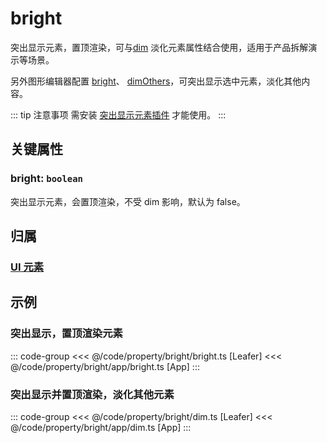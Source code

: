 # bright

突出显示元素，置顶渲染，可与[dim](./dim.md) 淡化元素属性结合使用，适用于产品拆解演示等场景。

另外图形编辑器配置 [bright](/plugin/in/editor/config/style.md#bright-boolean)、 [dimOthers](/plugin/in/editor/config/style.md#bright-boolean)，可突出显示选中元素，淡化其他内容。

::: tip 注意事项
需安装 [突出显示元素插件](/plugin/in/bright/index.md) 才能使用。
:::

## 关键属性

### bright: `boolean`

突出显示元素，会置顶渲染，不受 dim 影响，默认为 false。

## 归属

### [UI 元素](/reference/display/UI.md)

## 示例

### 突出显示，置顶渲染元素

::: code-group
<<< @/code/property/bright/bright.ts [Leafer]
<<< @/code/property/bright/app/bright.ts [App]
:::

### 突出显示并置顶渲染，淡化其他元素

::: code-group
<<< @/code/property/bright/dim.ts [Leafer]
<<< @/code/property/bright/app/dim.ts [App]
:::

